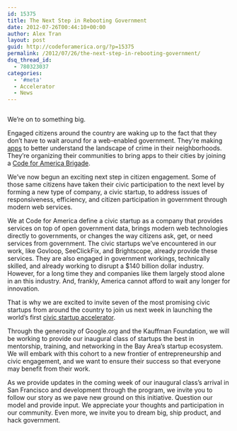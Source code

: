 ```yaml
---
id: 15375
title: The Next Step in Rebooting Government
date: 2012-07-26T00:44:10+00:00
author: Alex Tran
layout: post
guid: http://codeforamerica.org/?p=15375
permalink: /2012/07/26/the-next-step-in-rebooting-government/
dsq_thread_id:
  - 780323037
categories:
  - '#meta'
  - Accelerator
  - News
---
```

<p style="text-align: center;">
  <a href="http://codeforamerica.org/wp-content/uploads/2012/07/Accelerator-Logo.jpg"><img class="size-large wp-image-15379 aligncenter" title="Accelerator Logo" src="http://codeforamerica.org/wp-content/uploads/2012/07/Accelerator-Logo-1024x477.jpg" alt="" /></a>
</p>

We’re on to something big.

Engaged citizens around the country are waking up to the fact that they don’t have to wait around for a web-enabled government. They’re making [apps](http://oakland.crimespotting.org/) to better understand the landscape of crime in their neighborhoods. They’re organizing their communities to bring apps to their cities by joining a [Code for America Brigade](http://brigade.codeforamerica.org/).

We&#8217;ve now begun an exciting next step in citizen engagement. Some of those same citizens have taken their civic participation to the next level by forming a new type of company, a civic startup, to address issues of responsiveness, efficiency, and citizen participation in government through modern web services.

We at Code for America define a civic startup as a company that provides services on top of open government data, brings modern web technologies directly to governments, or changes the way citizens ask, get, or need services from government. The civic startups we’ve encountered in our work, like Govloop, SeeClickFix, and Brightscope, already provide these services. They are also engaged in government workings, technically skilled, and already working to disrupt a $140 billion dollar industry. However, for a long time they and companies like them largely stood alone in an this industry. And, frankly, America cannot afford to wait any longer for innovation.

That is why we are excited to invite seven of the most promising civic startups from around the country to join us next week in launching the world’s first [civic startup accelerator](http://codeforamerica.org/accelerator/).

Through the generosity of Google.org and the Kauffman Foundation, we will be working to provide our inaugural class of startups the best in mentorship, training, and networking in the Bay Area’s startup ecosystem. We will embark with this cohort to a new frontier of entrepreneurship and civic engagement, and we want to ensure their success so that everyone may benefit from their work.

As we provide updates in the coming week of our inaugural class’s arrival in San Francisco and development through the program, we invite you to follow our story as we pave new ground on this initiative. Question our model and provide input. We appreciate your thoughts and participation in our community. Even more, we invite you to dream big, ship product, and hack government.